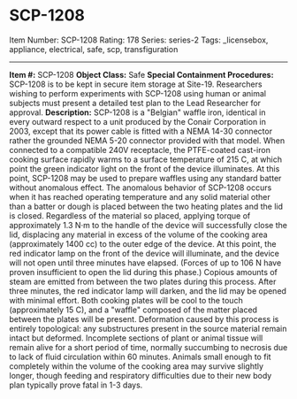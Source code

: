 # SCP-1208
Item Number: SCP-1208
Rating: 178
Series: series-2
Tags: _licensebox, appliance, electrical, safe, scp, transfiguration

---

**Item #:** SCP-1208
**Object Class:** Safe
**Special Containment Procedures:** SCP-1208 is to be kept in secure item storage at Site-19. Researchers wishing to perform experiments with SCP-1208 using human or animal subjects must present a detailed test plan to the Lead Researcher for approval.
**Description:** SCP-1208 is a "Belgian" waffle iron, identical in every outward respect to a unit produced by the Conair Corporation in 2003, except that its power cable is fitted with a NEMA 14-30 connector rather the grounded NEMA 5-20 connector provided with that model. When connected to a compatible 240V receptacle, the PTFE-coated cast-iron cooking surface rapidly warms to a surface temperature of 215 C, at which point the green indicator light on the front of the device illuminates. At this point, SCP-1208 may be used to prepare waffles using any standard batter without anomalous effect.
The anomalous behavior of SCP-1208 occurs when it has reached operating temperature and any solid material other than a batter or dough is placed between the two heating plates and the lid is closed. Regardless of the material so placed, applying torque of approximately 1.3 N·m to the handle of the device will successfully close the lid, displacing any material in excess of the volume of the cooking area (approximately 1400 cc) to the outer edge of the device. At this point, the red indicator lamp on the front of the device will illuminate, and the device will not open until three minutes have elapsed. (Forces of up to 106 N have proven insufficient to open the lid during this phase.) Copious amounts of steam are emitted from between the two plates during this process.
After three minutes, the red indicator lamp will darken, and the lid may be opened with minimal effort. Both cooking plates will be cool to the touch (approximately 15 C), and a "waffle" composed of the matter placed between the plates will be present. Deformation caused by this process is entirely topological: any substructures present in the source material remain intact but deformed. Incomplete sections of plant or animal tissue will remain alive for a short period of time, normally succumbing to necrosis due to lack of fluid circulation within 60 minutes. Animals small enough to fit completely within the volume of the cooking area may survive slightly longer, though feeding and respiratory difficulties due to their new body plan typically prove fatal in 1-3 days.